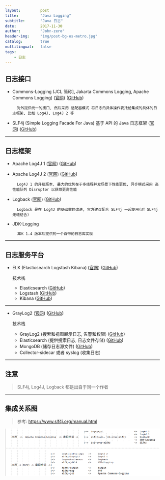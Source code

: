 ```yaml
---
layout:     	post
title:        	"Java Logging"
subtitle:     	"Java 日志"
date:         	2017-11-30
author:       	"John-zero"
header-img: 	"img/post-bg-os-metro.jpg"
catalog:      	true
multilingual: 	false
tags:
    - 日志
---
```




## **日志接口** 

* Commons-Logging (JCL 简称], Jakarta Commons Logging, Apache Commons Logging) 
	(<a href="http://commons.apache.org/proper/commons-logging/" target="_blank">官网</a>)
	(<a href="https://github.com/apache/commons-logging" target="_blank">GitHub</a>)
	
		对外提供统一的接口, 然后采用 适配器模式 将日志的具体操作委托给集成的具体的日志框架, 比如 Log4J, Log4J 2 等 
	
	
* SLF4j (Simple Logging Facade For Java) 基于 API 的 Java 日志框架
	(<a href="https://www.slf4j.org/" target="_blank">官网</a>)
	(<a href="https://github.com/qos-ch/slf4j" target="_blank">GitHub</a>)
	
***


## **日志框架** 

* Apache Log4J 1
	(<a href="http://logging.apache.org/log4j/1.2/" target="_blank">官网</a>)
	(<a href="https://github.com/apache/log4j" target="_blank">GitHub</a>)
	
* Apache Log4J 2
	(<a href="https://logging.apache.org/log4j/2.x/" target="_blank">官网</a>)
	(<a href="https://github.com/apache/logging-log4j2" target="_blank">GitHub</a>)
	
		Log4J 1 的升级版本, 最大的优势在于多线程并发场景下性能更优, 异步模式采用 高性能队列 Disruptor 以获取更高性能
	
* Logback
	(<a href="https://logback.qos.ch/" target="_blank">官网</a>)
	(<a href="https://github.com/qos-ch/logback" target="_blank">GitHub</a>)
	
		Logback 是在 Log4J 的基础做的改进, 官方建议配合 SLF4j 一起使用(对 SLF4j 无缝结合)
	
* JDK-Logging
	
		JDK 1.4 版本后提供的一个自带的日志库实现
	
***


## **日志服务平台** 

* ELK (Elasticsearch Logstash Kibana)
	(<a href="https://www.elastic.co/cn/" target="_blank">官网</a>)
	(<a href="https://github.com/elastic" target="_blank">GitHub</a>)
	
	技术栈
	
	+ Elasticsearch (<a href="https://github.com/elastic/elasticsearch" target="_blank">GitHub</a>)
	+ Logstash (<a href="https://github.com/elastic/logstash" target="_blank">GitHub</a>)
	+ Kibana (<a href="https://github.com/elastic/kibana" target="_blank">GitHub</a>)
	
***
	
* GrayLog2
	(<a href="https://www.graylog.org/" target="_blank">官网</a>)
	(<a href="https://github.com/Graylog2" target="_blank">GitHub</a>)
	
	技术栈
	
	- GrayLog2 (搜索和视图展示日志, 告警和权限) (<a href="https://github.com/Graylog2" target="_blank">GitHub</a>)
	- Elasticsearch (提供搜索日志, 日志文件存储) (<a href="https://github.com/elastic/elasticsearch" target="_blank">GitHub</a>)
	- MongoDB (储存日志源文件) (<a href="https://github.com/mongodb" target="_blank">GitHub</a>)
	- Collector-sidecar 或者 syslog (收集日志)
	
***


## **注意** 
	
> SLF4j, Log4J, Logback 都是出自于同一个作者

***


## **集成关系图** 

> 参考: https://www.slf4j.org/manual.html


![](/img/in-post/java-logging/java-logging-relationship-integration.png)


<!--
													    |->  log4j-jcl  					-> 	Log4J 2
																							-> 	Log4J 1
	应用  ->  Apache Commons-Logging  -> 适配桥梁 ->	|->  slf4j-api, jcl-over-slf4j		-> 	Logback
																							-> 	JDK-Logging
													    |->  jcl-over-slf4j 			    ->  SLF4j

--------------------------------------------------------------------------------------------------------------

								|-> 	log4j-slf4j-impl   ->	  Log4J 2
								|-> 	slf4j-log4j12	   -> 	  Log4J 1
								|->		logback-classic	   -> 	  Logback					
								|-> 	slf4j-jdk14		   -> 	  JDK-Logging
	应用 -> SLF4j -> 适配桥梁 ->|							
								|-> 	slf4j-simple	   ->	  simple	
								|-> 	slf4j-nop	   	   ->	  NOP		
								|-> 	slf4j-jcl	   	   ->	  Apache Commons-Logging
-->


		